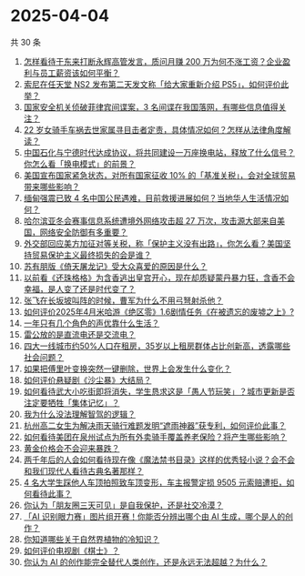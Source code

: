 # 2025-04-04

共 30 条

<!-- BEGIN -->
<!-- 最后更新时间 Fri Apr 04 2025 00:42:18 GMT+0800 (China Standard Time) -->

1. [怎样看待于东来打断永辉高管发言，质问月赚 200 万为何不涨工资？企业盈利与员工薪资该如何平衡？](https://www.zhihu.com/search?q=https%3A%2F%2Fapi.zhihu.com%2Fquestions%2F1891102694053212930)
1. [索尼在任天堂 NS2 发布第二天发文称「给大家重新介绍 PS5」，如何评价此举？](https://www.zhihu.com/search?q=https%3A%2F%2Fapi.zhihu.com%2Fquestions%2F1891153680570474948)
1. [国家安全机关侦破菲律宾间谍案，3 名间谍在我国落网，有哪些信息值得关注？](https://www.zhihu.com/search?q=https%3A%2F%2Fapi.zhihu.com%2Fquestions%2F1891085194280281115)
1. [22 岁女骑手车祸去世家属寻目击者定责，具体情况如何？怎样从法律角度解读？](https://www.zhihu.com/search?q=https%3A%2F%2Fapi.zhihu.com%2Fquestions%2F1891056597314269472)
1. [中国石化与宁德时代达成协议，将共同建设一万座换电站，释放了什么信号？你怎么看「换电模式」的前景？](https://www.zhihu.com/search?q=https%3A%2F%2Fapi.zhihu.com%2Fquestions%2F1890777673967579540)
1. [美国宣布国家紧急状态，对所有国家征收 10% 的「基准关税」，会对全球贸易带来哪些影响？](https://www.zhihu.com/search?q=https%3A%2F%2Fapi.zhihu.com%2Fquestions%2F1890995536515019291)
1. [缅甸强震已致 4 名中国公民遇难，目前救援进展如何？当地华人生活情况如何？](https://www.zhihu.com/search?q=https%3A%2F%2Fapi.zhihu.com%2Fquestions%2F1890009180531816320)
1. [哈尔滨亚冬会赛事信息系统遭境外网络攻击超 27 万次，攻击源大部来自美国，网络安全防御有多重要？](https://www.zhihu.com/search?q=https%3A%2F%2Fapi.zhihu.com%2Fquestions%2F1891060333218592497)
1. [外交部回应美方加征对等关税，称「保护主义没有出路」，你怎么看？美国坚持贸易保护主义最终损失的会是谁？](https://www.zhihu.com/search?q=https%3A%2F%2Fapi.zhihu.com%2Fquestions%2F1891157257821053733)
1. [苏有朋版《倚天屠龙记》受大众喜爱的原因是什么？](https://www.zhihu.com/search?q=https%3A%2F%2Fapi.zhihu.com%2Fquestions%2F617050214)
1. [以前看《还珠格格》为含香逃出皇宫开心，现在却质疑蒙丹暴力狂，含香不会幸福，是人变了还是时代变了？](https://www.zhihu.com/search?q=https%3A%2F%2Fapi.zhihu.com%2Fquestions%2F1889948335261086387)
1. [张飞在长坂坡叫阵的时候，曹军为什么不用弓弩射杀他？](https://www.zhihu.com/search?q=https%3A%2F%2Fapi.zhihu.com%2Fquestions%2F1890892421891610343)
1. [如何评价2025年4月米哈游《绝区零》1.6剧情任务《在被遗忘的废墟之上》?](https://www.zhihu.com/search?q=https%3A%2F%2Fapi.zhihu.com%2Fquestions%2F1890859323137192495)
1. [一年只有几个角色的声优靠什么生活？](https://www.zhihu.com/search?q=https%3A%2F%2Fapi.zhihu.com%2Fquestions%2F1889187621453932045)
1. [雷公放的是直流电还是交流电？](https://www.zhihu.com/search?q=https%3A%2F%2Fapi.zhihu.com%2Fquestions%2F1888321671884158944)
1. [四大一线城市约50%人口在租房，35岁以上租房群体占比创新高，透露哪些社会问题？](https://www.zhihu.com/search?q=https%3A%2F%2Fapi.zhihu.com%2Fquestions%2F1890718507672528892)
1. [如果把傅里叶变换突然一键删除，世界上会发生什么变化？](https://www.zhihu.com/search?q=https%3A%2F%2Fapi.zhihu.com%2Fquestions%2F13671804165)
1. [如何评价悬疑剧《沙尘暴》大结局？](https://www.zhihu.com/search?q=https%3A%2F%2Fapi.zhihu.com%2Fquestions%2F1891103779824325411)
1. [如何看待武大小吃街即将消失，学生恳求这是「愚人节玩笑」？城市更新是否注定要牺牲「集体记忆」？](https://www.zhihu.com/search?q=https%3A%2F%2Fapi.zhihu.com%2Fquestions%2F1890382894486225413)
1. [我为什么没法理解智驾的逻辑？](https://www.zhihu.com/search?q=https%3A%2F%2Fapi.zhihu.com%2Fquestions%2F1890708698667651381)
1. [杭州高二女生为解决雨天骑行难题发明“遮雨神器”获专利，如何评价此事？](https://www.zhihu.com/search?q=https%3A%2F%2Fapi.zhihu.com%2Fquestions%2F1890802717821207421)
1. [如何看待美团在泉州试点为所有外卖骑手覆盖养老保险？将产生哪些影响？](https://www.zhihu.com/search?q=https%3A%2F%2Fapi.zhihu.com%2Fquestions%2F1891103854474528305)
1. [黄金价格会不会迎来暴跌？](https://www.zhihu.com/search?q=https%3A%2F%2Fapi.zhihu.com%2Fquestions%2F1888685528414660511)
1. [两千年后的人会如何看待现在像《魔法禁书目录》这样的优秀轻小说？会不会和我们现代人看待古典名著那样？](https://www.zhihu.com/search?q=https%3A%2F%2Fapi.zhihu.com%2Fquestions%2F4474241149)
1. [4 名大学生踩他人车顶拍照致车顶变形，车主报警定损 9505 元索赔遭拒，如何看待此事？](https://www.zhihu.com/search?q=https%3A%2F%2Fapi.zhihu.com%2Fquestions%2F1890107020075557412)
1. [你认为「朋友圈三天可见」是自我保护，还是社交冷漠？](https://www.zhihu.com/search?q=https%3A%2F%2Fapi.zhihu.com%2Fquestions%2F15655689469)
1. [「AI 识别眼力赛」图片组开赛！你能否分辨出哪个由 AI 生成，哪个是人的创作？](https://www.zhihu.com/search?q=https%3A%2F%2Fapi.zhihu.com%2Fquestions%2F1890062996060987466)
1. [你知道哪些关于自然界植物的冷知识？](https://www.zhihu.com/search?q=https%3A%2F%2Fapi.zhihu.com%2Fquestions%2F63305720)
1. [如何评价电视剧《棋士》？](https://www.zhihu.com/search?q=https%3A%2F%2Fapi.zhihu.com%2Fquestions%2F1888505705922793871)
1. [你认为 AI 的创作能完全替代人类创作，还是永远无法超越？为什么？](https://www.zhihu.com/search?q=https%3A%2F%2Fapi.zhihu.com%2Fquestions%2F15711648770)

<!-- END -->
